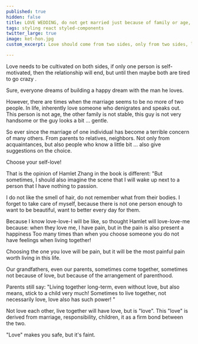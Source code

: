 ```yaml
---
published: true
hidden: false
title: LOVE WEDDING, do not get married just because of family or age, come together when the heart seeks
tags: styling react styled-components
twitter_large: true
image: ket-hon.jpg
custom_excerpt: Love should come from two sides, only from two sides, love is really love.

---
```


Love needs to be cultivated on both sides, if only one person is self-motivated, then the relationship will end, but until then maybe both are tired to go crazy .

Sure, everyone dreams of building a happy dream with the man he loves.

However, there are times when the marriage seems to be no more of two people. In life, inherently love someone who denigrates and speaks out. This person is not age, the other family is not stable, this guy is not very handsome or the guy looks a bit ... gentle.

So ever since the marriage of one individual has become a terrible concern of many others. From parents to relatives, neighbors. Not only from acquaintances, but also people who know a little bit ... also give suggestions on the choice.

Choose your self-love!

That is the opinion of Hamlet Zhang in the book is different: "But sometimes, I should also imagine the scene that I will wake up next to a person that I have nothing to passion.

I do not like the smell of hair, do not remember what from their bodies. I forget to take care of myself, because there is not one person enough to want to be beautiful, want to better every day for them.

Because I know love-love-I will be like, so thought Hamlet will love-love-me because: when they love me, I have pain, but in the pain is also present a happiness Too many times than when you choose someone you do not have feelings when living together!

Choosing the one you love will be pain, but it will be the most painful pain worth living in this life.

Our grandfathers, even our parents, sometimes come together, sometimes not because of love, but because of the arrangement of parenthood.

Parents still say: "Living together long-term, even without love, but also means, stick to a child very much! Sometimes to live together, not necessarily love, love also has such power! "

Not love each other, live together will have love, but is "love". This "love" is derived from marriage, responsibility, children, it as a firm bond between the two.

"Love" makes you safe, but it's faint.